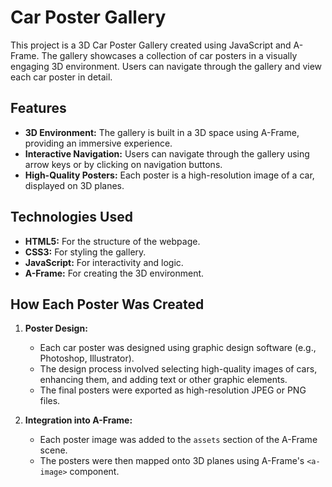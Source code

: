 # Car Poster Gallery

This project is a 3D Car Poster Gallery created using JavaScript and A-Frame. The gallery showcases a collection of car posters in a visually engaging 3D environment. Users can navigate through the gallery and view each car poster in detail.

## Features
- **3D Environment:** The gallery is built in a 3D space using A-Frame, providing an immersive experience.
- **Interactive Navigation:** Users can navigate through the gallery using arrow keys or by clicking on navigation buttons.
- **High-Quality Posters:** Each poster is a high-resolution image of a car, displayed on 3D planes.

## Technologies Used
- **HTML5:** For the structure of the webpage.
- **CSS3:** For styling the gallery.
- **JavaScript:** For interactivity and logic.
- **A-Frame:** For creating the 3D environment.

## How Each Poster Was Created
1. **Poster Design:**
   - Each car poster was designed using graphic design software (e.g., Photoshop, Illustrator).
   - The design process involved selecting high-quality images of cars, enhancing them, and adding text or other graphic elements.
   - The final posters were exported as high-resolution JPEG or PNG files.

2. **Integration into A-Frame:**
   - Each poster image was added to the `assets` section of the A-Frame scene.
   - The posters were then mapped onto 3D planes using A-Frame's `<a-image>` component.


